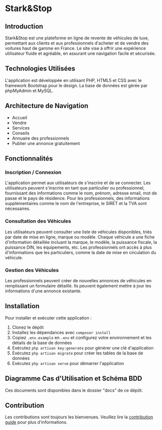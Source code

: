 

# Stark&Stop

## Introduction

Stark&Stop est une plateforme en ligne de revente de véhicules de luxe, permettant aux clients et aux professionnels d'acheter et de vendre des voitures haut de gamme en France. Le site vise à offrir une expérience utilisateur fluide et agréable, en assurant une navigation facile et sécurisée.

## Technologies Utilisées

L'application est développée en utilisant PHP, HTML5 et CSS avec le framework Bootstrap pour le design. La base de données est gérée par phpMyAdmin et MySQL.

## Architecture de Navigation

- Accueil
- Vendre
- Services
- Conseils
- Annuaire des professionnels
- Publier une annonce gratuitement

## Fonctionnalités

### Inscription / Connexion

L'application permet aux utilisateurs de s'inscrire et de se connecter. Les utilisateurs peuvent s'inscrire en tant que particulier ou professionnel, fournissant des informations comme le nom, prénom, adresse email, mot de passe et le pays de résidence. Pour les professionnels, des informations supplémentaires comme le nom de l'entreprise, le SIRET et la TVA sont nécessaires.

### Consultation des Véhicules

Les utilisateurs peuvent consulter une liste de véhicules disponibles, triés par date de mise en ligne, marque ou modèle. Chaque véhicule a une fiche d'information détaillée incluant la marque, le modèle, la puissance fiscale, la puissance DIN, les équipements, etc. Les professionnels ont accès à plus d'informations que les particuliers, comme la date de mise en circulation du véhicule.

### Gestion des Véhicules

Les professionnels peuvent créer de nouvelles annonces de véhicules en remplissant un formulaire détaillé. Ils peuvent également mettre à jour les informations d'une annonce existante.

## Installation

Pour installer et exécuter cette application :

1. Clonez le dépôt
2. Installez les dépendances avec `composer install`
3. Copiez `.env.example` en `.env` et configurez votre environnement et les détails de la base de données
4. Exécutez `php artisan key:generate` pour générer une clé d'application
5. Exécutez `php artisan migrate` pour créer les tables de la base de données
6. Exécutez `php artisan serve` pour démarrer l'application

## Diagramme Cas d'Utilisation et Schéma BDD

Ces documents sont disponibles dans le dossier "docs" de ce dépôt.

## Contribution

Les contributions sont toujours les bienvenues. Veuillez lire la [contribution guide](CONTRIBUTING.md) pour plus d'informations.
